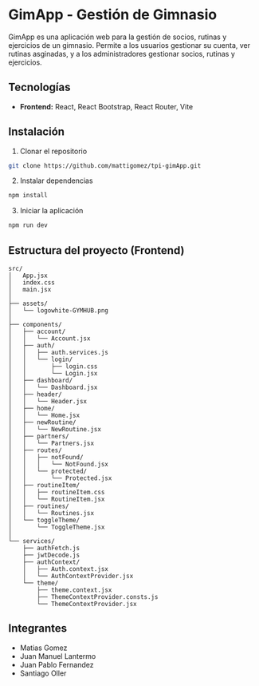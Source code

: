 # GimApp - Gestión de Gimnasio

GimApp es una aplicación web para la gestión de socios, rutinas y ejercicios de un gimnasio. Permite a los usuarios gestionar su cuenta, ver rutinas asginadas, y a los administradores gestionar socios, rutinas y ejercicios.

## Tecnologías

- **Frontend:** React, React Bootstrap, React Router, Vite

## Instalación

1. Clonar el repositorio

```sh
git clone https://github.com/mattigomez/tpi-gimApp.git
```

2. Instalar dependencias

```sh
npm install
```

3. Iniciar la aplicación

```sh
npm run dev
```


## Estructura del proyecto (Frontend)

```
src/
│   App.jsx
│   index.css
│   main.jsx
│
├── assets/
│   └── logowhite-GYMHUB.png
│
├── components/
│   ├── account/
│   │   └── Account.jsx
│   ├── auth/
│   │   ├── auth.services.js
│   │   └── login/
│   │       ├── login.css
│   │       └── Login.jsx
│   ├── dashboard/
│   │   └── Dashboard.jsx
│   ├── header/
│   │   └── Header.jsx
│   ├── home/
│   │   └── Home.jsx
│   ├── newRoutine/
│   │   └── NewRoutine.jsx
│   ├── partners/
│   │   └── Partners.jsx
│   ├── routes/
│   │   ├── notFound/
│   │   │   └── NotFound.jsx
│   │   └── protected/
│   │       └── Protected.jsx
│   ├── routineItem/
│   │   ├── routineItem.css
│   │   └── RoutineItem.jsx
│   ├── routines/
│   │   └── Routines.jsx
│   └── toggleTheme/
│       └── ToggleTheme.jsx
│
└── services/
    ├── authFetch.js
    ├── jwtDecode.js
    ├── authContext/
    │   ├── Auth.context.jsx
    │   └── AuthContextProvider.jsx
    └── theme/
        ├── theme.context.jsx
        ├── ThemeContextProvider.consts.js
        └── ThemeContextProvider.jsx
```

## Integrantes

- Matias Gomez
- Juan Manuel Lantermo
- Juan Pablo Fernandez
- Santiago Oller
